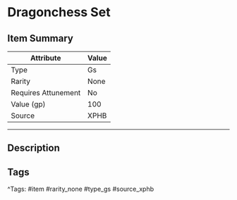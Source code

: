 # Dragonchess Set

## Item Summary

| Attribute            | Value                        |
|----------------------|------------------------------|
| Type                 | Gs |
| Rarity               | None             |
| Requires Attunement  | No                |
| Value (gp)           | 100    |
| Source               | XPHB |

---

## Description



## Tags

^Tags: #item #rarity_none #type_gs #source_xphb